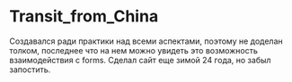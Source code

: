 # Transit_from_China
  Cоздавался ради практики над всеми аспектами, поэтому не доделан толком, последнее что на нем можно увидеть это возможность взаимодействия с forms. 
  Сделал сайт еще зимой 24 года, но забыл запостить.

